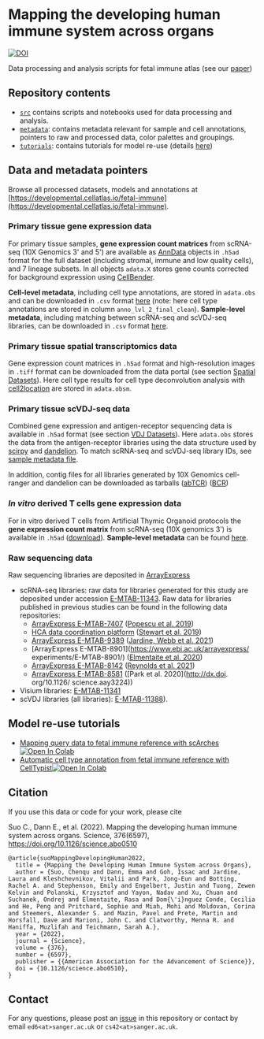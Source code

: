 # Mapping the developing human immune system across organs

[![DOI](https://zenodo.org/badge/325343185.svg)](https://zenodo.org/badge/latestdoi/325343185)

Data processing and analysis scripts for fetal immune atlas (see our [paper](https://www.science.org/doi/10.1126/science.abo0510))

## Repository contents

* [`src`](https://github.com/emdann/Pan_fetal_immune/edit/master/src) contains scripts and notebooks used for data processing and analysis.
* [`metadata`](https://github.com/emdann/Pan_fetal_immune/edit/master/metadata): contains metadata relevant for sample and cell annotations, pointers to raw and processed data, color palettes and groupings.
* [`tutorials`](https://github.com/emdann/Pan_fetal_immune/edit/master/tutorials): contains tutorials for model re-use (details [here](https://github.com/Teichlab/Pan_fetal_immune/tree/metadata_curation#model-re-use-tutorials))

## Data and metadata pointers

Browse all processed datasets, models and annotations at [https://developmental.cellatlas.io/fetal-immune](https://developmental.cellatlas.io/fetal-immune).

### Primary tissue gene expression data  
For primary tissue samples, **gene expression count matrices** from scRNA-seq (10X Genomics 3' and 5') are available as [AnnData](https://anndata-tutorials.readthedocs.io/en/latest/getting-started.html) objects in `.h5ad` format for the full dataset (including stromal, immune and low quality cells), and 7 lineage subsets. In all objects `adata.X` stores gene counts corrected for background expression using [CellBender](https://github.com/broadinstitute/CellBender).

**Cell-level metadata**, including cell type annotations, are stored in `adata.obs` and can be downloaded in `.csv` format [here](https://cellgeni.cog.sanger.ac.uk/developmentcellatlas/fetal-immune/PAN.A01.v01.entire_data_normalised_log.20210429.full_obs.annotated.clean.csv) (note: here cell type annotations are stored in column `anno_lvl_2_final_clean`). **Sample-level metadata**, including matching between scRNA-seq and scVDJ-seq libraries, can be downloaded in `.csv` format [here](). 

### Primary tissue spatial transcriptomics data
Gene expression count matrices in `.h5ad` format and high-resolution images in `.tiff` format can be downloaded from the data portal (see section [Spatial Datasets](https://developmental.cellatlas.io/fetal-immune)). Here cell type results for cell type deconvolution analysis with [cell2location](https://cell2location.readthedocs.io/en/latest/) are stored in `adata.obsm`. 

### Primary tissue scVDJ-seq data
Combined gene expression and antigen-receptor sequencing data is available in `.h5ad` format (see section [VDJ Datasets](https://developmental.cellatlas.io/fetal-immune)). Here `adata.obs` stores the data from the antigen-receptor libraries using the data structure used by [scirpy](https://github.com/scverse/scirpy) and [dandelion](https://github.com/zktuong/dandelion). To match scRNA-seq and scVDJ-seq library IDs, see [sample metadata file](). 

In addition, contig files for all libraries generated by 10X Genomics cell-ranger and dandelion can be downloaded as tarballs ([abTCR](https://cellgeni.cog.sanger.ac.uk/developmentcellatlas/fetal-immune/panfetal_abTCR.tar.gz)) ([BCR](https://cellgeni.cog.sanger.ac.uk/developmentcellatlas/fetal-immune/panfetal_BCR.tar.gz))

### _In vitro_ derived T cells gene expression data  
For in vitro derived T cells from Artificial Thymic Organoid protocols the **gene expression count matrix** from scRNA-seq (10X genomics 3') is available in `.h5ad` ([download](https://cellgeni.cog.sanger.ac.uk/developmentcellatlas/fetal-immune/ATO_adata.h5ad)). **Sample-level metadata** can be found [here](https://github.com/Teichlab/Pan_fetal_immune/blob/master/metadata/ATO_metadata_26102021.csv).


### Raw sequencing data 
Raw sequencing libraries are deposited in [ArrayExpress](https://www.ebi.ac.uk/biostudies/arrayexpress/)
- scRNA-seq libraries: raw data for libraries generated for this study are deposited under accession [E-MTAB-11343](https://www.ebi.ac.uk/arrayexpress/experiments/E-MTAB-11343/). Raw data for libraries published in previous studies can be found in the following data repositories: 
    - [ArrayExpress E-MTAB-7407](https://www.ebi.ac.uk/arrayexpress/experiments/E-MTAB-7407/) ([Popescu et al. 2019](https://www.nature.com/articles/s41586-019-1652-y))
    - [HCA data coordination platform](https://data.humancellatlas.org/explore/projects/abe1a013-af7a-45ed-8c26-f3793c24a1f4) ([Stewart et al. 2019](https://www.science.org/doi/10.1126/science.aat5031))
    - [ArrayExpress E-MTAB-9389](https://www.ebi.ac.uk/arrayexpress/experiments/E-MTAB-9389/) ([Jardine, Webb et al. 2021](https://www.nature.com/articles/s41586-021-03929-x))
    - [ArrayExpress E-MTAB-8901](https://www.ebi.ac.uk/arrayexpress/ experiments/E-MTAB-8901/) ([Elmentaite et al. 2020](https://doi.org/10.1016/j.devcel.2020.11.010))
    - [ArrayExpress E-MTAB-8142](https://www.ebi.ac.uk/arrayexpress/experiments/E-MTAB-8142) ([Reynolds et al. 2021](doi:10.1126/science.aba6500))
    - [ArrayExpress E-MTAB-8581](https://www.ebi.ac.uk/arrayexpress/experiments/E-MTAB-8581) ([Park et al. 2020](http://dx.doi. org/10.1126/ science.aay3224))
- Visium libraries: [E-MTAB-11341](https://www.ebi.ac.uk/arrayexpress/experiments/E-MTAB-11341/) 
- scVDJ libraries (all libraries): [E-MTAB-11388](https://www.ebi.ac.uk/arrayexpress/experiments/E-MTAB-11388/)). 

  

## Model re-use tutorials

- [Mapping query data to fetal immune reference with scArches](https://nbviewer.org/github/Teichlab/Pan_fetal_immune/blob/master/tutorials/tutorial_query2reference_mapping.ipynb) 
[![Open In Colab](https://colab.research.google.com/assets/colab-badge.svg)](https://colab.research.google.com/github/Teichlab/Pan_fetal_immune/blob/master/tutorials/tutorial_query2reference_mapping.ipynb)
- [Automatic cell type annotation from fetal immune reference with CellTypist](https://nbviewer.org/github/Teichlab/Pan_fetal_immune/blob/master/tutorials/tutorial_celltypist_fetal_immune.ipynb)[![Open In Colab](https://colab.research.google.com/assets/colab-badge.svg)](https://colab.research.google.com/github/Teichlab/Pan_fetal_immune/blob/master/tutorials/tutorial_celltypist_fetal_immune.ipynb)

## Citation

If you use this data or code for your work, please cite

Suo C., Dann E., et al. (2022). Mapping the developing human immune system across organs. Science, 376(6597), https://doi.org/10.1126/science.abo0510

```
@article{suoMappingDevelopingHuman2022,
  title = {Mapping the Developing Human Immune System across Organs},
  author = {Suo, Chenqu and Dann, Emma and Goh, Issac and Jardine, Laura and Kleshchevnikov, Vitalii and Park, Jong-Eun and Botting, Rachel A. and Stephenson, Emily and Engelbert, Justin and Tuong, Zewen Kelvin and Polanski, Krzysztof and Yayon, Nadav and Xu, Chuan and Suchanek, Ondrej and Elmentaite, Rasa and Dom{\'i}nguez Conde, Cecilia and He, Peng and Pritchard, Sophie and Miah, Mohi and Moldovan, Corina and Steemers, Alexander S. and Mazin, Pavel and Prete, Martin and Horsfall, Dave and Marioni, John C. and Clatworthy, Menna R. and Haniffa, Muzlifah and Teichmann, Sarah A.},
  year = {2022},
  journal = {Science},
  volume = {376},
  number = {6597},
  publisher = {{American Association for the Advancement of Science}},
  doi = {10.1126/science.abo0510},
}
``` 

## Contact

For any questions, please post an [issue](https://github.com/emdann/Pan_fetal_immune/issues?q=is%3Aissue+is%3Aopen+sort%3Aupdated-desc) in this repository or contact by email `ed6<at>sanger.ac.uk` or `cs42<at>sanger.ac.uk`.





